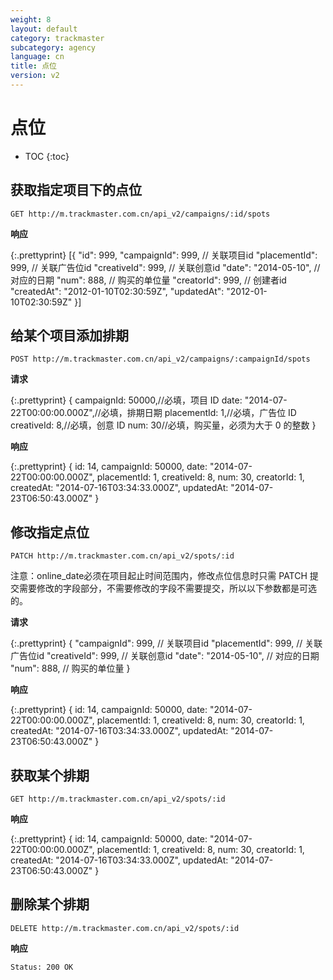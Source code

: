 ```yaml
---
weight: 8
layout: default
category: trackmaster
subcategory: agency
language: cn
title: 点位
version: v2
---
```


# 点位

* TOC
{:toc}

## 获取指定项目下的点位

    GET http://m.trackmaster.com.cn/api_v2/campaigns/:id/spots

**响应**

{:.prettyprint}
    [{
    "id": 999,
    "campaignId": 999, // 关联项目id
    "placementId": 999, // 关联广告位id
    "creativeId": 999, // 关联创意id
    "date": "2014-05-10", // 对应的日期
    "num": 888, // 购买的单位量
    "creatorId": 999, // 创建者id
    "createdAt": "2012-01-10T02:30:59Z",
    "updatedAt": "2012-01-10T02:30:59Z"
    }]

## 给某个项目添加排期

    POST http://m.trackmaster.com.cn/api_v2/campaigns/:campaignId/spots

**请求**

{:.prettyprint}
    {
        campaignId: 50000,//必填，项目 ID
        date: "2014-07-22T00:00:00.000Z",//必填，排期日期
        placementId: 1,//必填，广告位 ID
        creativeId: 8,//必填，创意 ID
        num: 30//必填，购买量，必须为大于 0 的整数
    }

**响应**

{:.prettyprint}
    {
        id: 14,
        campaignId: 50000,
        date: "2014-07-22T00:00:00.000Z",
        placementId: 1,
        creativeId: 8,
        num: 30,
        creatorId: 1,
        createdAt: "2014-07-16T03:34:33.000Z",
        updatedAt: "2014-07-23T06:50:43.000Z"
    }

## 修改指定点位

    PATCH http://m.trackmaster.com.cn/api_v2/spots/:id

注意：online_date必须在项目起止时间范围内，修改点位信息时只需 PATCH 提交需要修改的字段部分，不需要修改的字段不需要提交，所以以下参数都是可选的。

**请求**

{:.prettyprint}
    {
    "campaignId": 999, // 关联项目id
    "placementId": 999, // 关联广告位id
    "creativeId": 999, // 关联创意id
    "date": "2014-05-10", // 对应的日期
    "num": 888, // 购买的单位量
    }

**响应**

{:.prettyprint}
    {
        id: 14,
        campaignId: 50000,
        date: "2014-07-22T00:00:00.000Z",
        placementId: 1,
        creativeId: 8,
        num: 30,
        creatorId: 1,
        createdAt: "2014-07-16T03:34:33.000Z",
        updatedAt: "2014-07-23T06:50:43.000Z"
    }

## 获取某个排期

    GET http://m.trackmaster.com.cn/api_v2/spots/:id

**响应**

{:.prettyprint}
    {
        id: 14,
        campaignId: 50000,
        date: "2014-07-22T00:00:00.000Z",
        placementId: 1,
        creativeId: 8,
        num: 30,
        creatorId: 1,
        createdAt: "2014-07-16T03:34:33.000Z",
        updatedAt: "2014-07-23T06:50:43.000Z"
    }
    
## 删除某个排期

    DELETE http://m.trackmaster.com.cn/api_v2/spots/:id

**响应**

    Status: 200 OK 